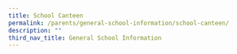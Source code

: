 ```yaml
---
title: School Canteen
permalink: /parents/general-school-information/school-canteen/
description: ""
third_nav_title: General School Information
---
```

